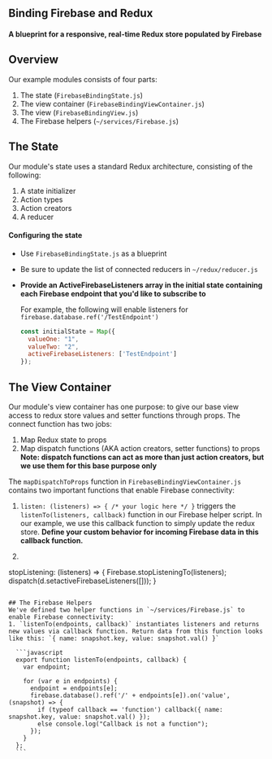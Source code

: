 ## Binding Firebase and Redux
#### A blueprint for a responsive, real-time Redux store populated by Firebase

## Overview
Our example modules consists of four parts:
  1. The state (`FirebaseBindingState.js`)
  2. The view container (`FirebaseBindingViewContainer.js`)
  3. The view (`FirebaseBindingView.js`)
  4. The Firebase helpers (`~/services/Firebase.js`)

## The State
Our module's state uses a standard Redux architecture, consisting of the following:
  1. A state initializer
  2. Action types
  3. Action creators
  4. A reducer

#### Configuring the state
* Use `FirebaseBindingState.js` as a blueprint
* Be sure to update the list of connected reducers in `~/redux/reducer.js`
* **Provide an ActiveFirebaseListeners array in the initial state containing each Firebase endpoint that you'd like to subscribe to**

  For example, the following will enable listeners for `firebase.database.ref('/TestEndpoint')`

  ```javascript
  const initialState = Map({
    valueOne: "1",
    valueTwo: "2",
    activeFirebaseListeners: ['TestEndpoint']
  });
  ```

## The View Container
Our module's view container has one purpose: to give our base view access to redux store values and setter functions through props.
The connect function has two jobs:
  1. Map Redux state to props
  2. Map dispatch functions (AKA action creators, setter functions) to props  
    **Note: dispatch functions can act as more than just action creators, but we use them for this base purpose only**

The `mapDispatchToProps` function in `FirebaseBindingViewContainer.js` contains two important functions that enable Firebase connectivity:
  1. `listen: (listeners) => { /* your logic here */ }` triggers the `listenTo(listeners, callback)` function in our Firebase helper script. In our example, we use this callback function to simply update the redux store. **Define your custom behavior for incoming Firebase data in this callback function.**

  2. ```javascript
  stopListening: (listeners) => {
    Firebase.stopListeningTo(listeners);
    dispatch(d.setactiveFirebaseListeners([]));
  }
  ```

## The Firebase Helpers
We've defined two helper functions in `~/services/Firebase.js` to enable Firebase connectivity:
  1. `listenTo(endpoints, callback)` instantiates listeners and returns new values via callback function. Return data from this function looks like this: `{ name: snapshot.key, value: snapshot.val() }`

    ```javascript
    export function listenTo(endpoints, callback) {
      var endpoint;

      for (var e in endpoints) {
        endpoint = endpoints[e];
        firebase.database().ref('/' + endpoints[e]).on('value', (snapshot) => {
          if (typeof callback == 'function') callback({ name: snapshot.key, value: snapshot.val() });
          else console.log("Callback is not a function");
        });
      }
    };
    ```

